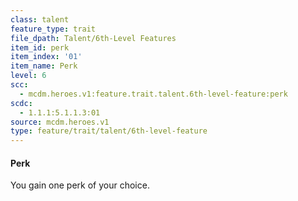 ```yaml
---
class: talent
feature_type: trait
file_dpath: Talent/6th-Level Features
item_id: perk
item_index: '01'
item_name: Perk
level: 6
scc:
  - mcdm.heroes.v1:feature.trait.talent.6th-level-feature:perk
scdc:
  - 1.1.1:5.1.1.3:01
source: mcdm.heroes.v1
type: feature/trait/talent/6th-level-feature
---
```


#### Perk

You gain one perk of your choice.
